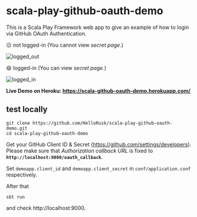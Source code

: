 # scala-play-github-oauth-demo

This is a Scala Play Framework web app to give an example of how to login via GitHub OAuth Authentication.
<br>

:neutral_face: not logged-in (You cannot view *secret page*.)

![logged_out](https://user-images.githubusercontent.com/36184621/62940199-01c4b900-be0e-11e9-8924-48b4934a57f9.png)

:smile: logged-in (You can view *secret page*.)

![logged_in](https://user-images.githubusercontent.com/36184621/62940212-0c7f4e00-be0e-11e9-8013-62dcc6804e8c.png)

**Live Demo on Heroku: https://scala-github-oauth-demo.herokuapp.com/**

## test locally

```
git clone https://github.com/HelloRusk/scala-play-github-oauth-demo.git
cd scala-play-github-oauth-demo 
```

Get your GitHub Client ID & Secret (https://github.com/settings/developers). Please make sure that *Authorization callback URL* is fixed to **`http://localhost:9000/oauth_callback`**.   
  
Set `demoapp.client_id` and `demoapp.client_secret` in `conf/application.conf` respectively.

After that

```
sbt run
```

and check http://localhost:9000.